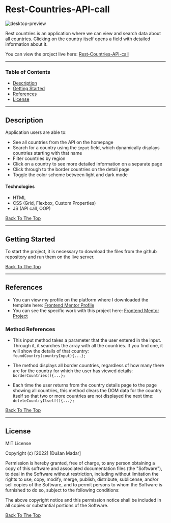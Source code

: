 # Rest-Countries-API-call

![desktop-preview](https://user-images.githubusercontent.com/112414082/210043070-03de1969-2ef7-490d-b337-18c6a4942cd8.jpg)

Rest countries is an application where we can view and search data about all countries. Clicking on the country itself opens a field with detailed information about it.

You can view the project live here:
[Rest-Countries-API-call](https://dusan-rest-countries-api-call.netlify.app/)

---

### Table of Contents

- [Description](#description)
- [Getting Started](#getting-started)
- [References](#references)
- [License](#license)

---

## Description

Application users are able to:

- See all countries from the API on the homepage
- Search for a country using the `input` field, which dynamically displays countries starting with that name
- Filter countries by region
- Click on a country to see more detailed information on a separate page
- Click through to the border countries on the detail page
- Toggle the color scheme between light and dark mode

#### Technologies

- HTML
- CSS (Grid, Flexbox, Custom Properties)
- JS (API call, OOP)

[Back To The Top](#rest-countries-api-call)

---

## Getting Started

To start the project, it is necessary to download the files from the github repository and run them on the live server.

[Back To The Top](#rest-countries-api-call)

---

## References

- You can view my profile on the platform where I downloaded the template here: [Frontend Mentor Profile](https://www.frontendmentor.io/profile/Djarma12)
- You can see the specific work with this project here: [Frontend Mentor Project](https://www.frontendmentor.io/solutions/html-css-js-3Q8S28Uod_)

### Method References

- This input method takes a parameter that the user entered in the input. Through it, it searches the array with all the countries. If you find one, it will show the details of that country: <br>
  `foundCountry(countryInput){...};`

- The method displays all border countries, regardless of how many there are for the country for which the user has viewed details: <br>
  `borderCountries(){...};`

- Each time the user returns from the country details page to the page showing all countries, this method clears the DOM data for the country itself so that two or more countries are not displayed the next time: <br>
  `deleteCountryItself(){...};`

[Back To The Top](#rest-countries-api-call)

---

## License

MIT License

Copyright (c) [2022] [Dušan Mađar]

Permission is hereby granted, free of charge, to any person obtaining a copy
of this software and associated documentation files (the "Software"), to deal
in the Software without restriction, including without limitation the rights
to use, copy, modify, merge, publish, distribute, sublicense, and/or sell
copies of the Software, and to permit persons to whom the Software is
furnished to do so, subject to the following conditions:

The above copyright notice and this permission notice shall be included in all
copies or substantial portions of the Software.

[Back To The Top](#rest-countries-api-call)
